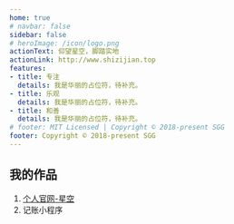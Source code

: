 ```yaml
---
home: true
# navbar: false
sidebar: false
# heroImage: /icon/logo.png
actionText: 仰望星空，脚踏实地
actionLink: http://www.shizijian.top
features:
- title: 专注
  details: 我是华丽的占位符，待补充。
- title: 乐观
  details: 我是华丽的占位符，待补充。
- title: 和善
  details: 我是华丽的占位符，待补充。
# footer: MIT Licensed | Copyright © 2018-present SGG
footer: Copyright © 2018-present SGG
---
```


## 我的作品
1. [个人官网-星空](http://www.shizijian.top)
2. 记账小程序